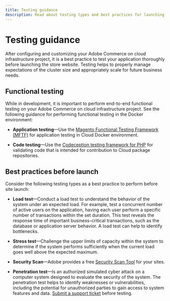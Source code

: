 ```yaml
---
title: Testing guidance
description: Read about testing types and best practices for launching Adobe Commerce on cloud infrastructure.
---
```


# Testing guidance

After configuring and customizing your Adobe Commerce on cloud infrastructure project, it is a best practice to test your application thoroughly before launching the store website. Testing helps to properly manage expectations of the cluster size and appropriately scale for future business needs.

## Functional testing

While in development, it is important to perform end-to-end functional testing on your Adobe Commerce on cloud infrastructure project. See the following guidance for performing functional testing in the Docker environment:

-  **Application testing**—Use the [Magento Functional Testing Framework (MFTF)](https://devdocs.magento.com/cloud/docker/docker-test-app-mftf.html) for application testing in Cloud Docker environment.

-  **Code testing**—Use the [Codeception testing framework for PHP](https://devdocs.magento.com/cloud/docker/docker-test-magecloud-pkg-code.html) for validating code that is intended for contribution to Cloud package repositories.

## Best practices before launch

Consider the following testing types as a best practice to perform before site launch:

-  **Load test**—Conduct a load test to understand the behavior of the system under an expected load. For example, test a concurrent number of active users on the application, having each user perform a specific number of transactions within the set duration. This test reveals the response time of important business-critical transactions, such as the database or application server behavior. A load test can help to identify bottlenecks.

-  **Stress test**—Challenge the upper limits of capacity within the system to determine if the system performs sufficiently when the current load goes well above the expected maximum.

-  **Security Scan**—Adobe provides a free [Security Scan Tool](../launch/overview.md#set-up-the-security-scan-tool) for your sites.

-  **Penetration test**—Is an authorized simulated cyber attack on a computer system designed to evaluate the security of the system. The penetration test helps to identify weaknesses or vulnerabilities, including the potential for unauthorized parties to gain access to system features and data. [Submit a support ticket](https://experienceleague.adobe.com/docs/commerce-knowledge-base/kb/help-center-guide/magento-help-center-user-guide.html#submit-ticket) before testing.
